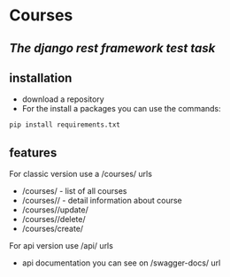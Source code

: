 # Courses
## _The django rest framework test task_



## installation

- download a repository
- For the install a packages you can use the commands: 
```sh
pip install requirements.txt
```

## features
For classic version use a /courses/ urls
- /courses/ - list of all courses
- /courses/<pk>/ - detail information about course
- /courses/<pk>/update/
- /courses/<pk>/delete/
- /courses/create/

For api version use /api/ urls
- api documentation you can see on /swagger-docs/ url
